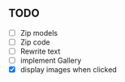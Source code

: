 ## TODO

- [ ] Zip models
- [ ] Zip code
- [ ] Rewrite text
- [ ] implement Gallery
- [x] display images when clicked
